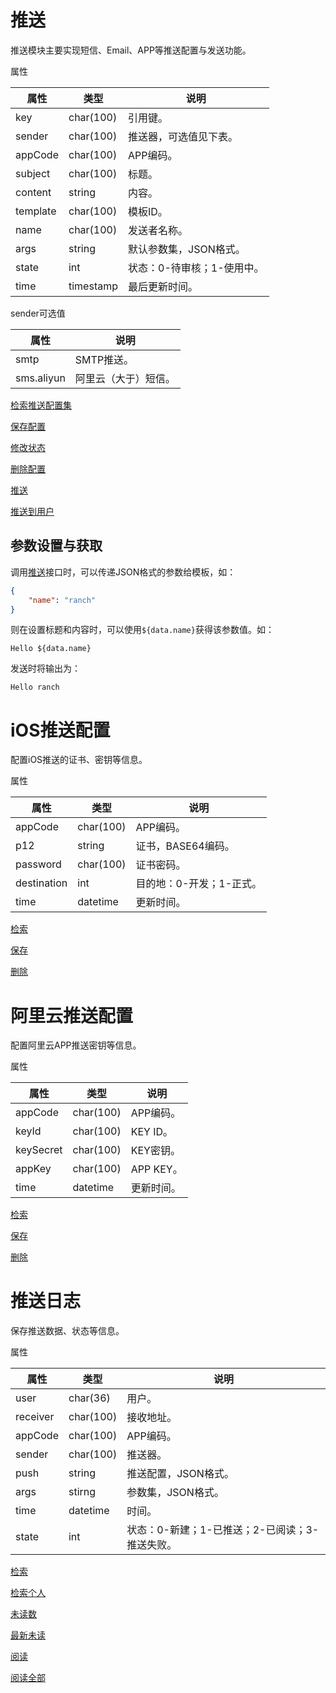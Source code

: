 # 推送

推送模块主要实现短信、Email、APP等推送配置与发送功能。

属性

|属性|类型|说明|
|---|---|---|
|key|char(100)|引用键。|
|sender|char(100)|推送器，可选值见下表。|
|appCode|char(100)|APP编码。|
|subject|char(100)|标题。|
|content|string|内容。|
|template|char(100)|模板ID。|
|name|char(100)|发送者名称。|
|args|string|默认参数集，JSON格式。|
|state|int|状态：0-待审核；1-使用中。|
|time|timestamp|最后更新时间。|

sender可选值

|属性|说明|
|---|---|
|smtp|SMTP推送。|
|sms.aliyun|阿里云（大于）短信。|

[检索推送配置集](doc/query.md)

[保存配置](doc/save.md)

[修改状态](doc/state.md)

[删除配置](doc/delete.md)

[推送](doc/send.md)

[推送到用户](doc/send-user.md)

## 参数设置与获取

调用[推送](doc/send.md)接口时，可以传递JSON格式的参数给模板，如：
```json
{
    "name": "ranch"
}
```
则在设置标题和内容时，可以使用`${data.name}`获得该参数值。如：
```text
Hello ${data.name}
```
发送时将输出为：
```text
Hello ranch
```

# iOS推送配置

配置iOS推送的证书、密钥等信息。

属性

|属性|类型|说明|
|---|---|---|
|appCode|char(100)|APP编码。|
|p12|string|证书，BASE64编码。|
|password|char(100)|证书密码。|
|destination|int|目的地：0-开发；1-正式。|
|time|datetime|更新时间。|

[检索](doc/ios/query.md)

[保存](doc/ios/save.md)

[删除](doc/ios/delete.md)

# 阿里云推送配置

配置阿里云APP推送密钥等信息。

属性

|属性|类型|说明|
|---|---|---|
|appCode|char(100)|APP编码。|
|keyId|char(100)|KEY ID。|
|keySecret|char(100)|KEY密钥。|
|appKey|char(100)|APP KEY。|
|time|datetime|更新时间。|

[检索](doc/aliyun/query.md)

[保存](doc/aliyun/save.md)

[删除](doc/aliyun/delete.md)

# 推送日志

保存推送数据、状态等信息。

属性

|属性|类型|说明|
|---|---|---|
|user|char(36)|用户。|
|receiver|char(100)|接收地址。|
|appCode|char(100)|APP编码。|
|sender|char(100)|推送器。|
|push|string|推送配置，JSON格式。|
|args|stirng|参数集，JSON格式。|
|time|datetime|时间。|
|state|int|状态：0-新建；1-已推送；2-已阅读；3-推送失败。|

[检索](doc/log/query.md)

[检索个人](doc/log/uquery.md)

[未读数](doc/log/unread.md)

[最新未读](doc/log/unread-newest.md)

[阅读](doc/log/read.md)

[阅读全部](doc/log/reads.md)
